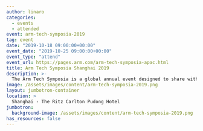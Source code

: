 ```yaml
---
author: linaro
categories:
  - events
  - attended
event: arm-tech-symposia-2019
tag: event
date: "2019-10-18 09:00:00+00:00"
event_date: "2019-10-25 09:00:00+00:00"
event_type: "attend"
event_url: https://pages.arm.com/arm-tech-symposia-apac.html
title: Arm Tech Symposia Shanghai 2019
description: >-
  The Arm Tech Symposia is a global annual event designed to share with audience the first-hand market observation, the latest Arm technology roadmap, the up-to-date diverse Arm based devices and applications. This is also a platform where partners from over 1,000 Arm Community and ecosystem gather together demonstrating their products & solutions based on Arm, exchanging market intelligence and tackling the challenges.
image: /assets/images/content/arm-tech-symposia-2019.png
layout: jumbotron-container
location: >
  Shanghai - The Ritz Carlton Pudong Hotel
jumbotron:
  background-image: /assets/images/content/arm-tech-symposia-2019.png
has_resources: false
---
```

